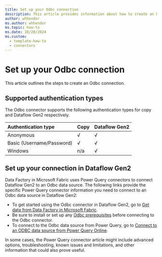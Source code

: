 ```yaml
---
title: Set up your Odbc connection
description: This article provides information about how to create an Odbc data source connection in Microsoft Fabric.
author: whhender
ms.author: whhender
ms.topic: how-to
ms.date: 10/28/2024
ms.custom:
  - template-how-to
  - connectors
---
```


# Set up your Odbc connection

This article outlines the steps to create an Odbc connection.


## Supported authentication types

The Odbc connector supports the following authentication types for copy and Dataflow Gen2 respectively.  

|Authentication type |Copy |Dataflow Gen2 |
|:---|:---|:---|
|Anonymous| √ | √ |
|Basic (Username/Password)| √ | √ |
|Windows| n/a | √ |

## Set up your connection in Dataflow Gen2

Data Factory in Microsoft Fabric uses Power Query connectors to connect Dataflow Gen2 to an Odbc data source. The following links provide the specific Power Query connector information you need to connect to an Odbc data source in Dataflow Gen2:

- To get started using the Odbc connector in Dataflow Gen2, go to [Get data from Data Factory in Microsoft Fabric](/power-query/where-to-get-data#get-data-from-data-factory-in-microsoft-fabric-preview).
- Be sure to install or set up any [Odbc prerequisites](/power-query/connectors/odbc#prerequisites) before connecting to the Odbc connector.
- To connect to the Odbc data source from Power Query, go to [Connect to an ODBC data source from Power Query Online](/power-query/connectors/odbc#connect-to-an-odbc-data-source-from-power-query-online).

In some cases, the Power Query connector article might include advanced options, troubleshooting, known issues and limitations, and other information that could also prove useful.

